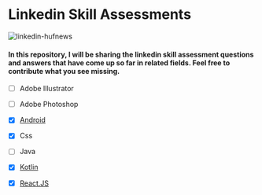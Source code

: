 # Linkedin Skill Assessments

![linkedin-hufnews](https://user-images.githubusercontent.com/70329389/148679060-a829349b-0560-4a35-82db-cd2d7475543a.gif)

#### In this  repository, I will be sharing the linkedin skill assessment questions and answers that have come up so far in related fields. Feel free to contribute what you see missing.

- [ ] Adobe Illustrator
- [ ] Adobe Photoshop
- [x] [Android](https://github.com/serkanalc/Linkedin-Skill-Assessments/tree/main/Android)
- [x] Css
- [ ] Java
- [x] [Kotlin](https://github.com/serkanalc/Linkedin-Skill-Assessments/tree/main/Kotlin)
- [x] [React.JS](https://github.com/serkanalc/Linkedin-Skill-Assessments/tree/main/React)

